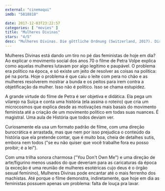 ```yaml
---
external: "cinemaqui"
imdb: "5818818"

date: 2017-12-03T23:22:57
categories: [ "movies" ]
title: "Mulheres Divinas"
stars: "4/5"
desc: "Mulheres Divinas. Die göttliche Ordnung (Switzerland, 2017). Dirigido por Petra Biondina Volpe. Escrito por Petra Biondina Volpe. Com Marie Leuenberger (Nora), Maximilian Simonischek (Hans), Rachel Braunschweig (Theresa), Sibylle Brunner (Vroni), Marta Zoffoli (Graziella), Bettina Stucky (Magda), Noe Krejcí (Max), Finn Sutter (Luki), Peter Freiburghaus (Gottfried)."
---
```

Mulheres Divinas está dando um tiro no pé das feministas de hoje em dia? Ao explicar o movimento social dos anos 70 o filme de Petra Volpe explica como aquelas mulheres lutavam por algo legítimo e paupável. O problema era político na época, e só existe um jeito de resolver as coisas na política: pé na porta. Hoje o problema é que caiu o leite com pera no chão e as mulheres resolverem mostrar a bunda e os peitos para irem contra a objetificação da mulher. Isso não é político. Isso se chama estupidez.

A grande virtude do filme de Petra é ser objetiva e didática. Ela pega um vilarejo na Suíça e conta uma história (ela assina o roteiro) que cria um microcosmos que explica desde as motivações mais basais do movimento feminista até a criação de um movimento político em todas suas nuances. É magistral. Uma aula de História que todos deviam ver.

Curiosamente ela usa um formato padrão de filme, com uma direção burocrática e arrastada, mas que nem por isso prejudica o conteúdo da história que ela pretende contar, que é muito boa, cheia de detalhes sutis, embora nem todos ("se eu não quiser que você trabalhe fora eu posso proibir; é a lei").

Com uma trilha sonora charmosa ("You Don't Own Me") e uma direção de arte/figurino menos usados do que deveriam para as caricaturas da época (a exceção é uma reunião de mulheres esotéricas cujo deus é o órgão sexual feminino), Mulheres Divinas pode encantar até o mais ferrenho dos machistas. Até porque o filme demonstra, indiretamente, que hoje em dia as feministas possuem apenas um problema: falta de louça pra lavar.

